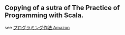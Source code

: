 ## Copying of a sutra of The Practice of Programming with Scala.
see [プログラミング作法 Amazon](http://www.amazon.co.jp/%E3%83%97%E3%83%AD%E3%82%B0%E3%83%A9%E3%83%9F%E3%83%B3%E3%82%B0%E4%BD%9C%E6%B3%95-%E3%83%96%E3%83%A9%E3%82%A4%E3%82%A2%E3%83%B3-%E3%82%AB%E3%83%BC%E3%83%8B%E3%83%8F%E3%83%B3/dp/4756136494)
